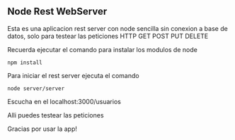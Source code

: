 ## Node Rest WebServer

Esta es una aplicacion rest server con node sencilla sin conexion a base de datos, solo para testear las 
peticiones HTTP GET POST PUT DELETE

Recuerda ejecutar el comando para instalar los modulos de node

```
npm install
```

Para iniciar el rest server ejecuta el comando

```
node server/server
```

Escucha en el localhost:3000/usuarios

Alli puedes testear las peticiones

Gracias por usar la app!